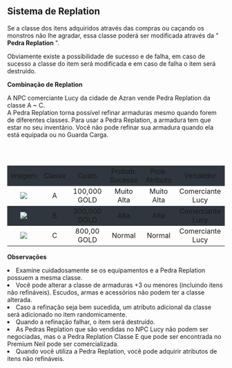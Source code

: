 ## Sistema de Replation

<html>
  <head>
    <meta charset="utf-8" />
    <meta name="viewport" content="width=device-width" />
  </head>
  <body>

<p>
Se a classe dos itens adquiridos através das compras ou caçando os monstros não lhe agradar, essa classe poderá ser modificada através da " <strong>Pedra Replation</strong> ".

Obviamente existe a possibilidade de sucesso e de falha, em caso de sucesso a classe do item será modificada e em caso de falha o item será destruído.<br>
</p>

<p><strong>Combinação de Replation</strong></p>

<p>
A NPC comerciante Lucy da cidade de Azran vende Pedra Replation da classe A ~ C.<br> 
A Pedra Replation torna possível refinar armaduras mesmo quando forem de diferentes classes. Para usar a Pedra Replation, a armadura tem que estar no seu inventário. Você não pode refinar sua armadura quando ela está equipada ou no Guarda Carga.
</p><br>

<table>
<thead>
 <table align="center">
<tr style="background-color: #30363d" align="center">
<td>Imagem</td>
<td>Classe</td>
<td>Custo</td>
<td>Probab. Sucesso</td>
<td>Prob. Atributo</td>
<td>Vendedor</td>
</tr>
</thead>
<tr align="center">
<td><img src="https://github.com/RonierBastos/Coisas-de-Wyd/blob/master/Guias%20WYD%20BR/Intermedi%C3%A1rio/Sistema-de-Replation/1-files/wyd_img_classe_a.gif" /></td>
<td>A</td>
<td>100,000 GOLD</td>
<td>Muito Alta</td>
<td>Muito Alta</td>
<td>Comerciante Lucy</td>
</td>
<tr style="background-color: #30363d" align="center">
<td><img src="https://github.com/RonierBastos/Coisas-de-Wyd/blob/master/Guias%20WYD%20BR/Intermedi%C3%A1rio/Sistema-de-Replation/1-files/wyd_img_classe_b.gif" /></td>
<td>B</td>
<td>300,000 GOLD</td>
<td>Alta</td>
<td>Alta</td>
<td>Comerciante Lucy</td>
</tr>
<tr align="center">
<td><img src="https://github.com/RonierBastos/Coisas-de-Wyd/blob/master/Guias%20WYD%20BR/Intermedi%C3%A1rio/Sistema-de-Replation/1-files/wyd_img_classe_c.gif" /></td>
<td>C</td>
<td>800,00 GOLD</td>
<td>Normal</td>
<td>Normal</td>
<td>Comerciante Lucy</td>
</tr>
</table>

<p><strong>Observações</p></strong>

<li>Examine cuidadosamente se os equipamentos e a Pedra Replation possuem a mesma classe.</li>
<li>Você pode alterar a classe de armaduras +3 ou menores (incluindo itens não refináveis). Escudos, armas e acessórios não podem ter a classe alterada.</li>
<li>Caso a refinação seja bem sucedida, um atributo adicional da classe será adicionado no item randomicamente.</li>
<li>Quando a refinação falhar, o item será destruído.</li>
<li>As Pedras Replation que são vendidas no NPC Lucy não podem ser negociadas, mas o a Pedra Replation Classe E que pode ser encontrada no Premium Neil pode ser comercializada.</li>
<li>Quando você utiliza a Pedra Replation, você pode adquirir atributos de itens não refináveis.</li>

  </body>
</html>